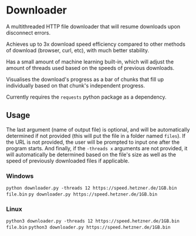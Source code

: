 # Downloader
A multithreaded HTTP file downloader that will resume downloads upon disconnect errors.

Achieves up to 3x download speed efficiency compared to other methods of download (browser, curl, etc), with much better stability.

Has a small amount of machine learning built-in, which will adjust the amount of threads used based on the speeds of previous downloads.

Visualises the download's progress as a bar of chunks that fill up individually based on that chunk's independent progress.

Currently requires the `requests` python package as a dependency.

## Usage
The last argument (name of output file) is optional, and will be automatically determined if not provided (this will put the file in a folder named `files`). If the URL is not provided, the user will be prompted to input one after the program starts. And finally, if the `-threads x` arguments are not provided, it will automatically be determined based on the file's size as well as the speed of previously downloaded files if applicable.
### Windows
`python downloader.py -threads 12 https://speed.hetzner.de/1GB.bin file.bin`
`py downloader.py https://speed.hetzner.de/1GB.bin`
### Linux
`python3 downloader.py -threads 12 https://speed.hetzner.de/1GB.bin file.bin`
`python3 downloader.py https://speed.hetzner.de/1GB.bin`
